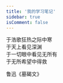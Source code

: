 ```yaml
---
title: '我的学习笔记'
sidebar: true
isComment: false
---
```


于浩歌狂热之际中寒  
于天上看见深渊  
于一切眼中看见无所有  
于无所希望中得救

鲁迅《墓碣文》
 
 <comment-comment/> 
 